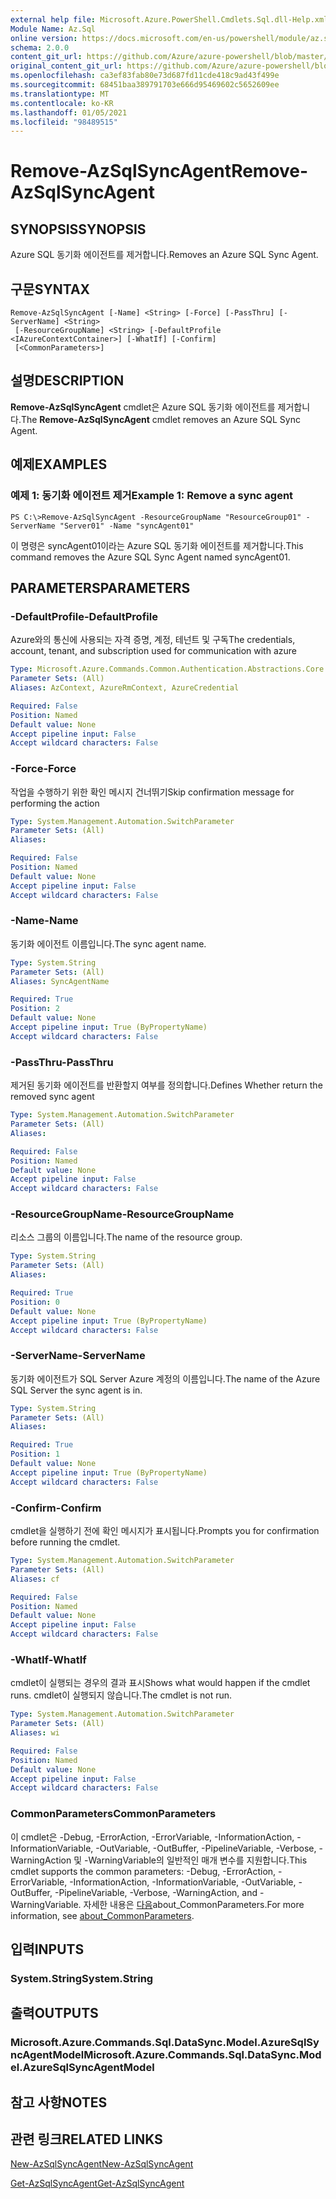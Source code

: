 ```yaml
---
external help file: Microsoft.Azure.PowerShell.Cmdlets.Sql.dll-Help.xml
Module Name: Az.Sql
online version: https://docs.microsoft.com/en-us/powershell/module/az.sql/remove-azsqlsyncagent
schema: 2.0.0
content_git_url: https://github.com/Azure/azure-powershell/blob/master/src/Sql/Sql/help/Remove-AzSqlSyncAgent.md
original_content_git_url: https://github.com/Azure/azure-powershell/blob/master/src/Sql/Sql/help/Remove-AzSqlSyncAgent.md
ms.openlocfilehash: ca3ef83fab80e73d687fd11cde418c9ad43f499e
ms.sourcegitcommit: 68451baa389791703e666d95469602c5652609ee
ms.translationtype: MT
ms.contentlocale: ko-KR
ms.lasthandoff: 01/05/2021
ms.locfileid: "98489515"
---
```

# <span data-ttu-id="dbf2b-101">Remove-AzSqlSyncAgent</span><span class="sxs-lookup"><span data-stu-id="dbf2b-101">Remove-AzSqlSyncAgent</span></span>

## <span data-ttu-id="dbf2b-102">SYNOPSIS</span><span class="sxs-lookup"><span data-stu-id="dbf2b-102">SYNOPSIS</span></span>
<span data-ttu-id="dbf2b-103">Azure SQL 동기화 에이전트를 제거합니다.</span><span class="sxs-lookup"><span data-stu-id="dbf2b-103">Removes an Azure SQL Sync Agent.</span></span>

## <span data-ttu-id="dbf2b-104">구문</span><span class="sxs-lookup"><span data-stu-id="dbf2b-104">SYNTAX</span></span>

```
Remove-AzSqlSyncAgent [-Name] <String> [-Force] [-PassThru] [-ServerName] <String>
 [-ResourceGroupName] <String> [-DefaultProfile <IAzureContextContainer>] [-WhatIf] [-Confirm]
 [<CommonParameters>]
```

## <span data-ttu-id="dbf2b-105">설명</span><span class="sxs-lookup"><span data-stu-id="dbf2b-105">DESCRIPTION</span></span>
<span data-ttu-id="dbf2b-106">**Remove-AzSqlSyncAgent** cmdlet은 Azure SQL 동기화 에이전트를 제거합니다.</span><span class="sxs-lookup"><span data-stu-id="dbf2b-106">The **Remove-AzSqlSyncAgent** cmdlet removes an Azure SQL Sync Agent.</span></span>

## <span data-ttu-id="dbf2b-107">예제</span><span class="sxs-lookup"><span data-stu-id="dbf2b-107">EXAMPLES</span></span>

### <span data-ttu-id="dbf2b-108">예제 1: 동기화 에이전트 제거</span><span class="sxs-lookup"><span data-stu-id="dbf2b-108">Example 1: Remove a sync agent</span></span>
```
PS C:\>Remove-AzSqlSyncAgent -ResourceGroupName "ResourceGroup01" -ServerName "Server01" -Name "syncAgent01"
```

<span data-ttu-id="dbf2b-109">이 명령은 syncAgent01이라는 Azure SQL 동기화 에이전트를 제거합니다.</span><span class="sxs-lookup"><span data-stu-id="dbf2b-109">This command removes the Azure SQL Sync Agent named syncAgent01.</span></span>

## <span data-ttu-id="dbf2b-110">PARAMETERS</span><span class="sxs-lookup"><span data-stu-id="dbf2b-110">PARAMETERS</span></span>

### <span data-ttu-id="dbf2b-111">-DefaultProfile</span><span class="sxs-lookup"><span data-stu-id="dbf2b-111">-DefaultProfile</span></span>
<span data-ttu-id="dbf2b-112">Azure와의 통신에 사용되는 자격 증명, 계정, 테넌트 및 구독</span><span class="sxs-lookup"><span data-stu-id="dbf2b-112">The credentials, account, tenant, and subscription used for communication with azure</span></span>

```yaml
Type: Microsoft.Azure.Commands.Common.Authentication.Abstractions.Core.IAzureContextContainer
Parameter Sets: (All)
Aliases: AzContext, AzureRmContext, AzureCredential

Required: False
Position: Named
Default value: None
Accept pipeline input: False
Accept wildcard characters: False
```

### <span data-ttu-id="dbf2b-113">-Force</span><span class="sxs-lookup"><span data-stu-id="dbf2b-113">-Force</span></span>
<span data-ttu-id="dbf2b-114">작업을 수행하기 위한 확인 메시지 건너뛰기</span><span class="sxs-lookup"><span data-stu-id="dbf2b-114">Skip confirmation message for performing the action</span></span>

```yaml
Type: System.Management.Automation.SwitchParameter
Parameter Sets: (All)
Aliases:

Required: False
Position: Named
Default value: None
Accept pipeline input: False
Accept wildcard characters: False
```

### <span data-ttu-id="dbf2b-115">-Name</span><span class="sxs-lookup"><span data-stu-id="dbf2b-115">-Name</span></span>
<span data-ttu-id="dbf2b-116">동기화 에이전트 이름입니다.</span><span class="sxs-lookup"><span data-stu-id="dbf2b-116">The sync agent name.</span></span>

```yaml
Type: System.String
Parameter Sets: (All)
Aliases: SyncAgentName

Required: True
Position: 2
Default value: None
Accept pipeline input: True (ByPropertyName)
Accept wildcard characters: False
```

### <span data-ttu-id="dbf2b-117">-PassThru</span><span class="sxs-lookup"><span data-stu-id="dbf2b-117">-PassThru</span></span>
<span data-ttu-id="dbf2b-118">제거된 동기화 에이전트를 반환할지 여부를 정의합니다.</span><span class="sxs-lookup"><span data-stu-id="dbf2b-118">Defines Whether return the removed sync agent</span></span>

```yaml
Type: System.Management.Automation.SwitchParameter
Parameter Sets: (All)
Aliases:

Required: False
Position: Named
Default value: None
Accept pipeline input: False
Accept wildcard characters: False
```

### <span data-ttu-id="dbf2b-119">-ResourceGroupName</span><span class="sxs-lookup"><span data-stu-id="dbf2b-119">-ResourceGroupName</span></span>
<span data-ttu-id="dbf2b-120">리소스 그룹의 이름입니다.</span><span class="sxs-lookup"><span data-stu-id="dbf2b-120">The name of the resource group.</span></span>

```yaml
Type: System.String
Parameter Sets: (All)
Aliases:

Required: True
Position: 0
Default value: None
Accept pipeline input: True (ByPropertyName)
Accept wildcard characters: False
```

### <span data-ttu-id="dbf2b-121">-ServerName</span><span class="sxs-lookup"><span data-stu-id="dbf2b-121">-ServerName</span></span>
<span data-ttu-id="dbf2b-122">동기화 에이전트가 SQL Server Azure 계정의 이름입니다.</span><span class="sxs-lookup"><span data-stu-id="dbf2b-122">The name of the Azure SQL Server the sync agent is in.</span></span>

```yaml
Type: System.String
Parameter Sets: (All)
Aliases:

Required: True
Position: 1
Default value: None
Accept pipeline input: True (ByPropertyName)
Accept wildcard characters: False
```

### <span data-ttu-id="dbf2b-123">-Confirm</span><span class="sxs-lookup"><span data-stu-id="dbf2b-123">-Confirm</span></span>
<span data-ttu-id="dbf2b-124">cmdlet을 실행하기 전에 확인 메시지가 표시됩니다.</span><span class="sxs-lookup"><span data-stu-id="dbf2b-124">Prompts you for confirmation before running the cmdlet.</span></span>

```yaml
Type: System.Management.Automation.SwitchParameter
Parameter Sets: (All)
Aliases: cf

Required: False
Position: Named
Default value: None
Accept pipeline input: False
Accept wildcard characters: False
```

### <span data-ttu-id="dbf2b-125">-WhatIf</span><span class="sxs-lookup"><span data-stu-id="dbf2b-125">-WhatIf</span></span>
<span data-ttu-id="dbf2b-126">cmdlet이 실행되는 경우의 결과 표시</span><span class="sxs-lookup"><span data-stu-id="dbf2b-126">Shows what would happen if the cmdlet runs.</span></span>
<span data-ttu-id="dbf2b-127">cmdlet이 실행되지 않습니다.</span><span class="sxs-lookup"><span data-stu-id="dbf2b-127">The cmdlet is not run.</span></span>

```yaml
Type: System.Management.Automation.SwitchParameter
Parameter Sets: (All)
Aliases: wi

Required: False
Position: Named
Default value: None
Accept pipeline input: False
Accept wildcard characters: False
```

### <span data-ttu-id="dbf2b-128">CommonParameters</span><span class="sxs-lookup"><span data-stu-id="dbf2b-128">CommonParameters</span></span>
<span data-ttu-id="dbf2b-129">이 cmdlet은 -Debug, -ErrorAction, -ErrorVariable, -InformationAction, -InformationVariable, -OutVariable, -OutBuffer, -PipelineVariable, -Verbose, -WarningAction 및 -WarningVariable의 일반적인 매개 변수를 지원합니다.</span><span class="sxs-lookup"><span data-stu-id="dbf2b-129">This cmdlet supports the common parameters: -Debug, -ErrorAction, -ErrorVariable, -InformationAction, -InformationVariable, -OutVariable, -OutBuffer, -PipelineVariable, -Verbose, -WarningAction, and -WarningVariable.</span></span> <span data-ttu-id="dbf2b-130">자세한 내용은 [다음](http://go.microsoft.com/fwlink/?LinkID=113216)about_CommonParameters.</span><span class="sxs-lookup"><span data-stu-id="dbf2b-130">For more information, see [about_CommonParameters](http://go.microsoft.com/fwlink/?LinkID=113216).</span></span>

## <span data-ttu-id="dbf2b-131">입력</span><span class="sxs-lookup"><span data-stu-id="dbf2b-131">INPUTS</span></span>

### <span data-ttu-id="dbf2b-132">System.String</span><span class="sxs-lookup"><span data-stu-id="dbf2b-132">System.String</span></span>

## <span data-ttu-id="dbf2b-133">출력</span><span class="sxs-lookup"><span data-stu-id="dbf2b-133">OUTPUTS</span></span>

### <span data-ttu-id="dbf2b-134">Microsoft.Azure.Commands.Sql.DataSync.Model.AzureSqlSyncAgentModel</span><span class="sxs-lookup"><span data-stu-id="dbf2b-134">Microsoft.Azure.Commands.Sql.DataSync.Model.AzureSqlSyncAgentModel</span></span>

## <span data-ttu-id="dbf2b-135">참고 사항</span><span class="sxs-lookup"><span data-stu-id="dbf2b-135">NOTES</span></span>

## <span data-ttu-id="dbf2b-136">관련 링크</span><span class="sxs-lookup"><span data-stu-id="dbf2b-136">RELATED LINKS</span></span>

[<span data-ttu-id="dbf2b-137">New-AzSqlSyncAgent</span><span class="sxs-lookup"><span data-stu-id="dbf2b-137">New-AzSqlSyncAgent</span></span>](./New-AzSqlSyncAgent.md)

[<span data-ttu-id="dbf2b-138">Get-AzSqlSyncAgent</span><span class="sxs-lookup"><span data-stu-id="dbf2b-138">Get-AzSqlSyncAgent</span></span>](./Get-AzSqlSyncAgent.md)

